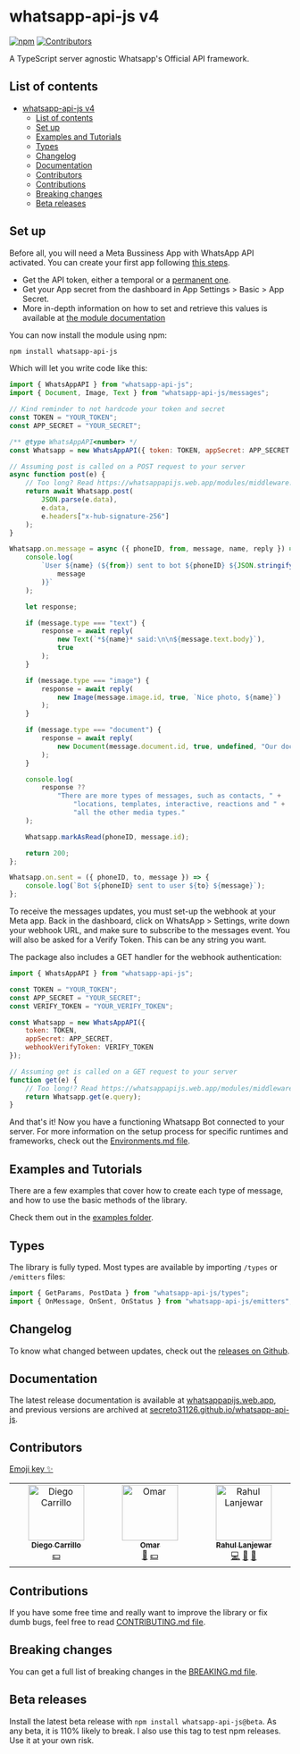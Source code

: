 # whatsapp-api-js v4

[![npm](https://img.shields.io/npm/v/whatsapp-api-js?color=4ccc1c)](https://www.npmjs.com/package/whatsapp-api-js)
[![Contributors](https://img.shields.io/github/all-contributors/Secreto31126/whatsapp-api-js)](#contributors)

A TypeScript server agnostic Whatsapp's Official API framework.

## List of contents

-   [whatsapp-api-js v4](#whatsapp-api-js-v4)
    -   [List of contents](#list-of-contents)
    -   [Set up](#set-up)
    -   [Examples and Tutorials](#examples-and-tutorials)
    -   [Types](#types)
    -   [Changelog](#changelog)
    -   [Documentation](#documentation)
    -   [Contributors](#contributors)
    -   [Contributions](#contributions)
    -   [Breaking changes](#breaking-changes)
    -   [Beta releases](#beta-releases)

## Set up

Before all, you will need a Meta Bussiness App with WhatsApp API activated. You
can create your first app following
[this steps](https://developers.facebook.com/docs/whatsapp/cloud-api/get-started).

-   Get the API token, either a temporal or a
    [permanent one](https://developers.facebook.com/docs/whatsapp/business-management-api/get-started).
-   Get your App secret from the dashboard in App Settings > Basic > App Secret.
-   More in-depth information on how to set and retrieve this values is available
    at
    [the module documentation](https://whatsappapijs.web.app/types/types.TheBasicConstructorArguments.html)

You can now install the module using npm:

```sh
npm install whatsapp-api-js
```

Which will let you write code like this:

```js
import { WhatsAppAPI } from "whatsapp-api-js";
import { Document, Image, Text } from "whatsapp-api-js/messages";

// Kind reminder to not hardcode your token and secret
const TOKEN = "YOUR_TOKEN";
const APP_SECRET = "YOUR_SECRET";

/** @type WhatsAppAPI<number> */
const Whatsapp = new WhatsAppAPI({ token: TOKEN, appSecret: APP_SECRET });

// Assuming post is called on a POST request to your server
async function post(e) {
    // Too long? Read https://whatsappapijs.web.app/modules/middleware.html
    return await Whatsapp.post(
        JSON.parse(e.data),
        e.data,
        e.headers["x-hub-signature-256"]
    );
}

Whatsapp.on.message = async ({ phoneID, from, message, name, reply }) => {
    console.log(
        `User ${name} (${from}) sent to bot ${phoneID} ${JSON.stringify(
            message
        )}`
    );

    let response;

    if (message.type === "text") {
        response = await reply(
            new Text(`*${name}* said:\n\n${message.text.body}`),
            true
        );
    }

    if (message.type === "image") {
        response = await reply(
            new Image(message.image.id, true, `Nice photo, ${name}`)
        );
    }

    if (message.type === "document") {
        response = await reply(
            new Document(message.document.id, true, undefined, "Our document")
        );
    }

    console.log(
        response ??
            "There are more types of messages, such as contacts, " +
                "locations, templates, interactive, reactions and " +
                "all the other media types."
    );

    Whatsapp.markAsRead(phoneID, message.id);

    return 200;
};

Whatsapp.on.sent = ({ phoneID, to, message }) => {
    console.log(`Bot ${phoneID} sent to user ${to} ${message}`);
};
```

To receive the messages updates, you must set-up the webhook at your Meta app.
Back in the dashboard, click on WhatsApp > Settings, write down your webhook
URL, and make sure to subscribe to the messages event. You will also be asked
for a Verify Token. This can be any string you want.

The package also includes a GET handler for the webhook authentication:

```js
import { WhatsAppAPI } from "whatsapp-api-js";

const TOKEN = "YOUR_TOKEN";
const APP_SECRET = "YOUR_SECRET";
const VERIFY_TOKEN = "YOUR_VERIFY_TOKEN";

const Whatsapp = new WhatsAppAPI({
    token: TOKEN,
    appSecret: APP_SECRET,
    webhookVerifyToken: VERIFY_TOKEN
});

// Assuming get is called on a GET request to your server
function get(e) {
    // Too long!? Read https://whatsappapijs.web.app/modules/middleware.html
    return Whatsapp.get(e.query);
}
```

And that's it! Now you have a functioning Whatsapp Bot connected to your server.
For more information on the setup process for specific runtimes and frameworks,
check out the
[Environments.md file](https://github.com/Secreto31126/whatsapp-api-js/blob/main/ENVIRONMENTS.md).

## Examples and Tutorials

There are a few examples that cover how to create each type of message, and how
to use the basic methods of the library.

Check them out in the
[examples folder](https://github.com/Secreto31126/whatsapp-api-js/blob/main/EXAMPLES/).

## Types

The library is fully typed. Most types are available by importing `/types` or
`/emitters` files:

```ts
import { GetParams, PostData } from "whatsapp-api-js/types";
import { OnMessage, OnSent, OnStatus } from "whatsapp-api-js/emitters";
```

## Changelog

To know what changed between updates, check out the
[releases on Github](https://github.com/Secreto31126/whatsapp-api-js/releases).

## Documentation

The latest release documentation is available at
[whatsappapijs.web.app](https://whatsappapijs.web.app/), and previous versions
are archived at
[secreto31126.github.io/whatsapp-api-js](https://secreto31126.github.io/whatsapp-api-js/).

## Contributors

[Emoji key ✨](https://allcontributors.org/docs/en/emoji-key)

<!-- ALL-CONTRIBUTORS-LIST:START - Do not remove or modify this section -->
<!-- prettier-ignore-start -->
<!-- markdownlint-disable -->
<table>
  <tbody>
    <tr>
      <td align="center" valign="top" width="14.28%"><a href="https://github.com/DiegoCarrillogt"><img src="https://avatars.githubusercontent.com/u/29462621?v=4?s=100" width="100px;" alt="Diego Carrillo"/><br /><sub><b>Diego Carrillo</b></sub></a><br /><a href="#financial-DiegoCarrillogt" title="Financial">💵</a></td>
      <td align="center" valign="top" width="14.28%"><a href="https://github.com/HysMX"><img src="https://avatars.githubusercontent.com/u/50180189?v=4?s=100" width="100px;" alt="Omar"/><br /><sub><b>Omar</b></sub></a><br /><a href="https://github.com/Secreto31126/whatsapp-api-js/issues?q=author%3AHysMX" title="Bug reports">🐛</a> <a href="#financial-HysMX" title="Financial">💵</a></td>
      <td align="center" valign="top" width="14.28%"><a href="https://github.com/RahulLanjewar93"><img src="https://avatars.githubusercontent.com/u/63550998?v=4?s=100" width="100px;" alt="Rahul Lanjewar"/><br /><sub><b>Rahul Lanjewar</b></sub></a><br /><a href="https://github.com/Secreto31126/whatsapp-api-js/commits?author=RahulLanjewar93" title="Code">💻</a> <a href="https://github.com/Secreto31126/whatsapp-api-js/commits?author=RahulLanjewar93" title="Documentation">📖</a> <a href="#ideas-RahulLanjewar93" title="Ideas, Planning, & Feedback">🤔</a></td>
    </tr>
  </tbody>
</table>

<!-- markdownlint-restore -->
<!-- prettier-ignore-end -->

<!-- ALL-CONTRIBUTORS-LIST:END -->

## Contributions

If you have some free time and really want to improve the library or fix dumb
bugs, feel free to read
[CONTRIBUTING.md file](https://github.com/Secreto31126/whatsapp-api-js/blob/main/CONTRIBUTING.md).

## Breaking changes

You can get a full list of breaking changes in the
[BREAKING.md file](https://github.com/Secreto31126/whatsapp-api-js/blob/main/BREAKING.md).

## Beta releases

Install the latest beta release with `npm install whatsapp-api-js@beta`. As any
beta, it is 110% likely to break. I also use this tag to test npm releases. Use
it at your own risk.
